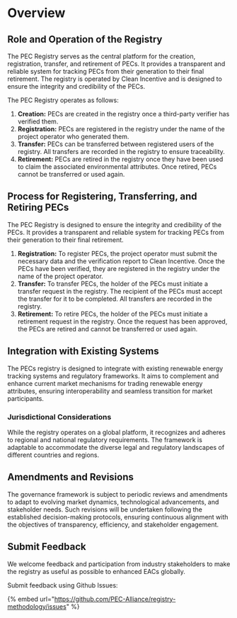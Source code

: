 # Overview

## Role and Operation of the Registry

The PEC Registry serves as the central platform for the creation, registration, transfer, and retirement of PECs. It provides a transparent and reliable system for tracking PECs from their generation to their final retirement. The registry is operated by Clean Incentive and is designed to ensure the integrity and credibility of the PECs.

The PEC Registry operates as follows:

1. **Creation:** PECs are created in the registry once a third-party verifier has verified them.
2. **Registration:** PECs are registered in the registry under the name of the project operator who generated them.
3. **Transfer:** PECs can be transferred between registered users of the registry. All transfers are recorded in the registry to ensure traceability.
4. **Retirement:** PECs are retired in the registry once they have been used to claim the associated environmental attributes. Once retired, PECs cannot be transferred or used again.

## Process for Registering, Transferring, and Retiring PECs

The PEC Registry is designed to ensure the integrity and credibility of the PECs. It provides a transparent and reliable system for tracking PECs from their generation to their final retirement.

1. **Registration:** To register PECs, the project operator must submit the necessary data and the verification report to Clean Incentive. Once the PECs have been verified, they are registered in the registry under the name of the project operator.
2. **Transfer:** To transfer PECs, the holder of the PECs must initiate a transfer request in the registry. The recipient of the PECs must accept the transfer for it to be completed. All transfers are recorded in the registry.
3. **Retirement:** To retire PECs, the holder of the PECs must initiate a retirement request in the registry. Once the request has been approved, the PECs are retired and cannot be transferred or used again.

## Integration with Existing Systems

The PECs registry is designed to integrate with existing renewable energy tracking systems and regulatory frameworks. It aims to complement and enhance current market mechanisms for trading renewable energy attributes, ensuring interoperability and seamless transition for market participants.

### Jurisdictional Considerations

While the registry operates on a global platform, it recognizes and adheres to regional and national regulatory requirements. The framework is adaptable to accommodate the diverse legal and regulatory landscapes of different countries and regions.

## Amendments and Revisions

The governance framework is subject to periodic reviews and amendments to adapt to evolving market dynamics, technological advancements, and stakeholder needs. Such revisions will be undertaken following the established decision-making protocols, ensuring continuous alignment with the objectives of transparency, efficiency, and stakeholder engagement.

## Submit Feedback

We welcome feedback and participation from industry stakeholders to make the registry as useful as possible to enhanced EACs globally.&#x20;

Submit feedback using Github Issues:

{% embed url="https://github.com/PEC-Alliance/registry-methodology/issues" %}

